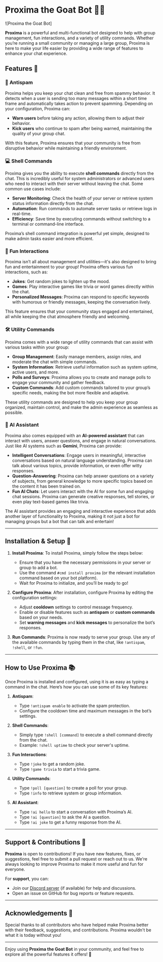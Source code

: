 # Proxima the Goat Bot 🐐✨

![Proxima the Goat Bot]

**Proxima** is a powerful and multi-functional bot designed to help with group management, fun interactions, and a variety of utility commands. Whether you’re running a small community or managing a large group, Proxima is here to make your life easier by providing a wide range of features to enhance your chat experience.

## Features 🎉

### 🐐 **Antispam**
Proxima helps you keep your chat clean and free from spammy behavior. It detects when a user is sending too many messages within a short time frame and automatically takes action to prevent spamming. Depending on your configuration, Proxima can:
- **Warn users** before taking any action, allowing them to adjust their behavior.
- **Kick users** who continue to spam after being warned, maintaining the quality of your group chat.
  
With this feature, Proxima ensures that your community is free from disruptive behavior while maintaining a friendly environment.

### 💻 **Shell Commands**
Proxima gives you the ability to execute **shell commands** directly from the chat. This is incredibly useful for system administrators or advanced users who need to interact with their server without leaving the chat. Some common use cases include:
- **Server Monitoring**: Check the health of your server or retrieve system status information directly from the chat.
- **Automation**: Run commands to automate server tasks or retrieve logs in real-time.
- **Efficiency**: Save time by executing commands without switching to a terminal or command-line interface.

Proxima’s shell command integration is powerful yet simple, designed to make admin tasks easier and more efficient.

### 🎈 **Fun Interactions**
Proxima isn’t all about management and utilities—it's also designed to bring fun and entertainment to your group! Proxima offers various fun interactions, such as:
- **Jokes**: Get random jokes to lighten up the mood.
- **Games**: Play interactive games like trivia or word games directly within the chat.
- **Personalized Messages**: Proxima can respond to specific keywords with humorous or friendly messages, keeping the conversation lively.

This feature ensures that your community stays engaged and entertained, all while keeping the chat atmosphere friendly and welcoming.

### 🛠️ **Utility Commands**
Proxima comes with a wide range of utility commands that can assist with various tasks within your group:
- **Group Management**: Easily manage members, assign roles, and moderate the chat with simple commands.
- **System Information**: Retrieve useful information such as system uptime, active users, and more.
- **Polls and Surveys**: Proxima allows you to create and manage polls to engage your community and gather feedback.
- **Custom Commands**: Add custom commands tailored to your group’s specific needs, making the bot more flexible and adaptive.

These utility commands are designed to help you keep your group organized, maintain control, and make the admin experience as seamless as possible.

### 🧠 **AI Assistant**
Proxima also comes equipped with an **AI-powered assistant** that can interact with users, answer questions, and engage in natural conversations. Just like AI systems such as **Gemini**, Proxima can provide:
- **Intelligent Conversations**: Engage users in meaningful, interactive conversations based on natural language understanding. Proxima can talk about various topics, provide information, or even offer witty responses.
- **Question-Answering**: Proxima can help answer questions on a variety of subjects, from general knowledge to more specific topics based on the content it has been trained on.
- **Fun AI Chats**: Let users interact with the AI for some fun and engaging chat sessions. Proxima can generate creative responses, tell stories, or even play text-based games like trivia.

The AI assistant provides an engaging and interactive experience that adds another layer of functionality to Proxima, making it not just a bot for managing groups but a bot that can talk and entertain!

---

## Installation & Setup 🚀

1. **Install Proxima**: 
   To install Proxima, simply follow the steps below:
   - Ensure that you have the necessary permissions in your server or group to add a bot.
   - Use the command `#cmd install proxima` (or the relevant installation command based on your bot platform).
   - Wait for Proxima to initialize, and you’ll be ready to go!

2. **Configure Proxima**:
   After installation, configure Proxima by editing the configuration settings:
   - Adjust **cooldown** settings to control message frequency.
   - Enable or disable features such as **antispam** or **custom commands** based on your needs.
   - Set **warning messages** and **kick messages** to personalize the bot’s responses.

3. **Run Commands**:
   Proxima is now ready to serve your group. Use any of the available commands by typing them in the chat, like `!antispam`, `!shell`, or `!fun`.

---

## How to Use Proxima 📚

Once Proxima is installed and configured, using it is as easy as typing a command in the chat. Here’s how you can use some of its key features:

1. **Antispam**:
   - Type `!antispam enable` to activate the spam protection.
   - Configure the cooldown time and maximum messages in the bot’s settings.
   
2. **Shell Commands**:
   - Simply type `!shell [command]` to execute a shell command directly from the chat.
   - Example: `!shell uptime` to check your server's uptime.

3. **Fun Interactions**:
   - Type `!joke` to get a random joke.
   - Type `!game trivia` to start a trivia game.

4. **Utility Commands**:
   - Type `!poll [question]` to create a poll for your group.
   - Type `!info` to retrieve system or group information.

5. **AI Assistant**:
   - Type `!ai hello` to start a conversation with Proxima’s AI.
   - Type `!ai [question]` to ask the AI a question.
   - Type `!ai joke` to get a funny response from the AI.

---

## Support & Contributions 🤝

**Proxima** is open to contributions! If you have new features, fixes, or suggestions, feel free to submit a pull request or reach out to us. We're always looking to improve Proxima to make it more useful and fun for everyone.

For **support**, you can:
- Join our [Discord server](#) (if available) for help and discussions.
- Open an issue on GitHub for bug reports or feature requests.

---

## Acknowledgements 🙏

Special thanks to all contributors who have helped make Proxima better with their feedback, suggestions, and contributions. Proxima wouldn't be what it is today without you!

---

Enjoy using **Proxima the Goat Bot** in your community, and feel free to explore all the powerful features it offers! 🎉